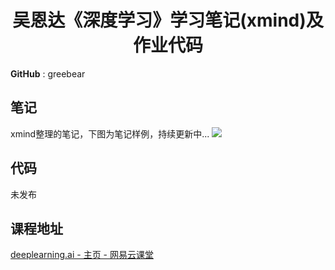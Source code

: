 <h1 align="center">吴恩达《深度学习》学习笔记(xmind)及作业代码</h1>

**GitHub** : greebear


## 笔记

xmind整理的笔记，下图为笔记样例，持续更新中...
![](imgs/xindDemo.jpg)

## 代码

未发布

## 课程地址

[deeplearning.ai - 主页 - 网易云课堂](https://study.163.com/provider/2001053000/index.htm)

